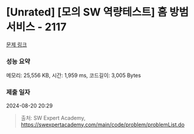 # [Unrated] [모의 SW 역량테스트] 홈 방범 서비스 - 2117 

[문제 링크](https://swexpertacademy.com/main/code/problem/problemDetail.do?contestProbId=AV5V61LqAf8DFAWu) 

### 성능 요약

메모리: 25,556 KB, 시간: 1,959 ms, 코드길이: 3,005 Bytes

### 제출 일자

2024-08-20 20:29



> 출처: SW Expert Academy, https://swexpertacademy.com/main/code/problem/problemList.do